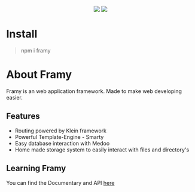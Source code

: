 
<p align="center">
    <a href="https://scrutinizer-ci.com/g/FramyFramework/Framy/" alt="Code Quality"><img src="https://scrutinizer-ci.com/g/FramyFramework/Framy/badges/quality-score.png?b=master" /></a>
    <a href="https://codeclimate.com/github/FramyFramework/Framy/maintainability"><img src="https://api.codeclimate.com/v1/badges/a50384049347d1ab7bf7/maintainability" /></a>
</p>

# Install

> npm i framy

# About Framy

Framy is an web application framework. Made to make web developing easier.

## Features

- Routing powered by Klein framework
- Powerful Template-Engine - Smarty
- Easy database interaction with Medoo
- Home made storage system to easily interact with files and directory's

## Learning Framy

You can find the Documentary and API [here](https://framyframework.github.io/FramyDocumentation/)
